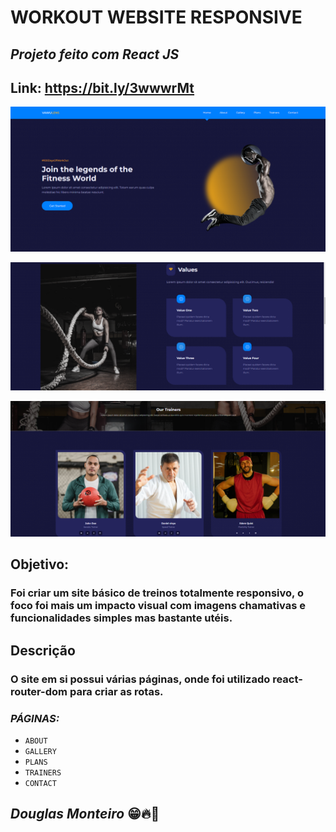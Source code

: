# WORKOUT WEBSITE RESPONSIVE

## <i>Projeto feito com React JS </i>

## Link: https://bit.ly/3wwwrMt

<p align="center">
      <img src="src/images/preview/home_preview.png">
 </p>

 <p align="center">
      <img src="src/images/preview/values.png">
 </p>
 <p align="center">
      <img src="src/images/preview/trainers.png">
 </p>

## Objetivo:

###  Foi criar um site básico de treinos totalmente responsivo, o foco foi mais um impacto visual com imagens chamativas e funcionalidades simples mas bastante utéis.

## Descrição

### O site em si possui várias páginas, onde foi utilizado react-router-dom para criar as rotas.

### <i> PÁGINAS: </i>

- `ABOUT`
- `GALLERY`
- `PLANS`
- `TRAINERS`
- `CONTACT`

## <i>Douglas Monteiro</i> 😁🔥🚀
